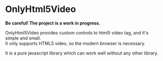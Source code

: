 # OnlyHtml5Video
<p>
  <b>Be careful! The project is a work in progress. </b> 
</p>
<p>
  OnlyHtml5Video provides custom controls to html5 video tag, and it's simple and small.<br/>
  It only supports HTML5 video, so the modern browser is necessary.<br/>
</p>
<p>
  It is a pure javascript library which can work well without any other library.
</p>
